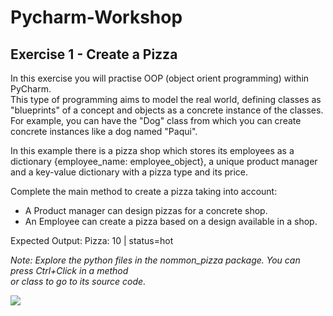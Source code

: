 # Pycharm-Workshop

## Exercise 1 - Create a Pizza

In this exercise you will practise OOP (object orient programming) within PyCharm.  
This type of programming aims to model the real world, defining classes as "blueprints"
of a concept and objects as a concrete instance of the classes. 
For example, you can have the "Dog" class from which you can create concrete instances
like a dog named "Paqui".

In this example there is a pizza shop which stores its employees as a dictionary {employee_name: employee_object},
a unique product manager and a key-value dictionary with a pizza type and its price.

Complete the main method to create a pizza taking into account:  
  * A Product manager can design pizzas for a concrete shop.
  * An Employee can create a pizza based on a design available in a shop.

Expected Output: Pizza: 10 | status=hot 

_Note: Explore the python files in the nommon_pizza package. You can press Ctrl+Click in a method  
or class to go to its source code._

![](https://napolicartagena.com/wp-content/uploads/2022/01/La-Pizza-Hawaiana-de-Canada.jpg)